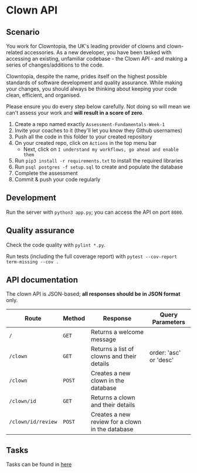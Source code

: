 # Clown API

## Scenario

You work for Clowntopia, the UK's leading provider of clowns and clown-related accessories. As a new developer, you have been tasked with accessing an existing, unfamiliar codebase - the Clown API - and making a series of changes/additions to the code.

Clowntopia, despite the name, prides itself on the highest possible standards of software development and quality assurance. While making your changes, you should always be thinking about keeping your code clean, efficient, and organised.

Please ensure you do every step below carefully. Not doing so will mean we can't assess your work and **will result in a score of zero**.

1. Create a repo named exactly `Assessment-Fundamentals-Week-1`
2. Invite your coaches to it (they'll let you know they Github usernames)
3. Push all the code in this folder to your created repository
4. On your created repo, click on `Actions` in the top menu bar
   - Next, click on `I understand my workflows, go ahead and enable them`
5. Run `pip3 install -r requirements.txt` to install the required libraries
6. Run `psql postgres -f setup.sql` to create and populate the database
7. Complete the assessment
8. Commit & push your code regularly

## Development

Run the server with `python3 app.py`; you can access the API on port `8080`.

## Quality assurance

Check the code quality with `pylint *.py`.

Run tests (including the full coverage report) with `pytest --cov-report term-missing --cov .`

## API documentation

The clown API is JSON-based; **all responses should be in JSON format** only.

| Route    | Method | Response                                   | Query Parameters     |
| -------- | ------ | ------------------------------------------ |----------------------|
| `/`      | `GET`  | Returns a welcome message                  |                      |
| `/clown` | `GET`  | Returns a list of clowns and their details |order: 'asc' or 'desc'|
| `/clown` | `POST` | Creates a new clown in the database        |                      |
| `/clown/id` | `GET` | Returns a clown and their details        |                      |
| `/clown/id/review` | `POST` | Creates a new review for a clown in the database |      |
## Tasks

Tasks can be found in [here](./tasks.md)

